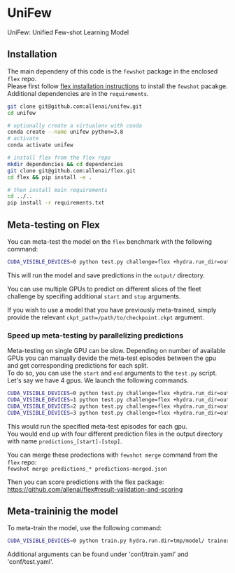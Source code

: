# UniFew
UniFew: Unified Few-shot Learning Model


## Installation

The main dependeny of this code is the `fewshot` package in the enclosed `flex` repo.  
Please first follow [flex installation instructions](https://github.com/allenai/flex#installation) to install the `fewshot` pacakge.
Additional dependencies are in the `requirements`.

```bash
git clone git@github.com:allenai/unifew.git
cd unifew

# optionally create a virtualenv with conda
conda create --name unifew python=3.8
# activate
conda activate unifew

# install flex from the flex repo
mkdir dependencies && cd dependencies
git clone git@github.com:allenai/flex.git
cd flex && pip install -e .

# then install main requirements
cd ../..
pip install -r requirements.txt
```

## Meta-testing on Flex

You can meta-test the model on the `flex` benchmark with the following command:
```bash
CUDA_VISIBLE_DEVICES=0 python test.py challenge=flex +hydra.run_dir=output/
```

This will run the model and save predictions in the `output/` directory.

You can use multiple GPUs to predict on different slices of the fleet challenge by specifing additional `start` and `stop` arguments.

If you wish to use a model that you have previously meta-trained, simply provide the relevant `ckpt_path=/path/to/checkpoint.ckpt` argument.

### Speed up meta-testing by parallelizing predictions

Meta-testing on single GPU can be slow.
Depending on number of available GPUs you can manually devide the meta-test episodes between the gpu and get corresponding predictions for each split.  
To do so, you can use the `start` and `end` arguments to the `test.py` script.  
Let's say we have 4 gpus. We launch the following commands.  

```bash
CUDA_VISIBLE_DEVICES=0 python test.py challenge=flex +hydra.run_dir=output/ start=0 stop=500  
CUDA_VISIBLE_DEVICES=1 python test.py challenge=flex +hydra.run_dir=output/ start=500 stop=1000
CUDA_VISIBLE_DEVICES=2 python test.py challenge=flex +hydra.run_dir=output/ start=1000 stop=1500
CUDA_VISIBLE_DEVICES=3 python test.py challenge=flex +hydra.run_dir=output/ start=1500
```

This would run the specified meta-test episodes for each gpu.  
You would end up with four different prediction files in the output directory with name `predictions_[start]-[stop]`.  

You can merge these prodections with `fewshot merge` command from the `flex` repo:  
`fewshot merge predictions_* predictions-merged.json`  

Then you can score predictions with the flex package:  
https://github.com/allenai/flex#result-validation-and-scoring 


## Meta-traininig the model

To meta-train the model, use the following command:

```bash
CUDA_VISIBLE_DEVICES=0 python train.py hydra.run.dir=tmp/model/ trainer.max_steps=30000 query_batch_size=4 +sampler.min_way=2
```

Additional arguments can be found under 'conf/train.yaml' and 'conf/test.yaml'.
